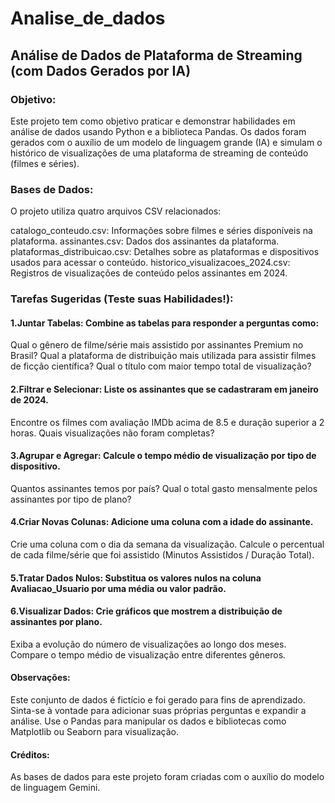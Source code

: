 # Analise_de_dados
## Análise de Dados de Plataforma de Streaming (com Dados Gerados por IA)
### Objetivo:
Este projeto tem como objetivo praticar e demonstrar habilidades em análise de dados usando Python e a biblioteca Pandas. Os dados foram gerados com o auxílio de um modelo de linguagem grande (IA) e simulam o histórico de visualizações de uma plataforma de streaming de conteúdo (filmes e séries).

### Bases de Dados:
O projeto utiliza quatro arquivos CSV relacionados:

catalogo_conteudo.csv: Informações sobre filmes e séries disponíveis na plataforma.
assinantes.csv: Dados dos assinantes da plataforma.
plataformas_distribuicao.csv: Detalhes sobre as plataformas e dispositivos usados para acessar o conteúdo.
historico_visualizacoes_2024.csv: Registros de visualizações de conteúdo pelos assinantes em 2024.


### Tarefas Sugeridas (Teste suas Habilidades!):

#### 1.Juntar Tabelas: Combine as tabelas para responder a perguntas como:
Qual o gênero de filme/série mais assistido por assinantes Premium no Brasil?
Qual a plataforma de distribuição mais utilizada para assistir filmes de ficção científica?
Qual o título com maior tempo total de visualização?

#### 2.Filtrar e Selecionar: Liste os assinantes que se cadastraram em janeiro de 2024.
Encontre os filmes com avaliação IMDb acima de 8.5 e duração superior a 2 horas.
Quais visualizações não foram completas?

#### 3.Agrupar e Agregar: Calcule o tempo médio de visualização por tipo de dispositivo.
Quantos assinantes temos por país?
Qual o total gasto mensalmente pelos assinantes por tipo de plano?

#### 4.Criar Novas Colunas: Adicione uma coluna com a idade do assinante.
Crie uma coluna com o dia da semana da visualização.
Calcule o percentual de cada filme/série que foi assistido (Minutos Assistidos / Duração Total).

#### 5.Tratar Dados Nulos: Substitua os valores nulos na coluna Avaliacao_Usuario por uma média ou valor padrão.

#### 6.Visualizar Dados: Crie gráficos que mostrem a distribuição de assinantes por plano.
Exiba a evolução do número de visualizações ao longo dos meses.
Compare o tempo médio de visualização entre diferentes gêneros.

#### Observações:
Este conjunto de dados é fictício e foi gerado para fins de aprendizado.
Sinta-se à vontade para adicionar suas próprias perguntas e expandir a análise.
Use o Pandas para manipular os dados e bibliotecas como Matplotlib ou Seaborn para visualização.

#### Créditos:
As bases de dados para este projeto foram criadas com o auxílio do modelo de linguagem Gemini.